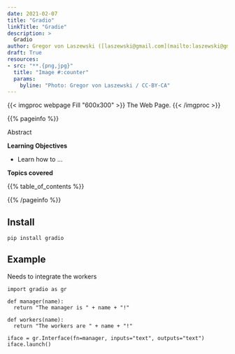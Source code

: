 ```yaml
---
date: 2021-02-07
title: "Gradio"
linkTitle: "Gradie"
description: >
  Gradio
author: Gregor von Laszewski ([laszewski@gmail.com](mailto:laszewski@gmail.com)) [laszewski.github.io](https://laszewski.github.io)
draft: True
resources:
- src: "**.{png,jpg}"
  title: "Image #:counter"
  params:
    byline: "Photo: Gregor von Laszewski / CC-BY-CA"
---
```


{{< imgproc webpage Fill "600x300" >}}
The Web Page.
{{< /imgproc >}}



{{% pageinfo %}}

Abstract

**Learning Objectives**

* Learn how to ...
  
**Topics covered**

{{% table_of_contents %}}

{{% /pageinfo %}}


## Install 

```
pip install gradio
```


## Example

Needs to integrate the workers
```
import gradio as gr

def manager(name):
  return "The manager is " + name + "!"

def workers(name):
  return "The workers are " + name + "!"

iface = gr.Interface(fn=manager, inputs="text", outputs="text")
iface.launch()
```

